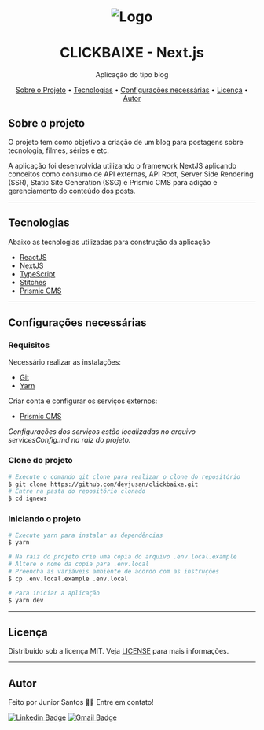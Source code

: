 <h1 align="center">
  <img alt="Logo" src="./public/images/logo.svg" alt="CLICKBAIXE">
</h1>

<h1 align="center">
    CLICKBAIXE  - Next.js
</h1>
<p align="center">Aplicação do tipo blog</p>

<p align="center">
 <a href="#sobre-o-projeto">Sobre o Projeto</a> •
 <a href="#tecnologias">Tecnologias</a> •
 <a href="#configurações-necessárias">Configurações necessárias</a> •
 <a href="#licença">Licença</a> •
 <a href="#autor">Autor</a>
</p>

## Sobre o projeto

O projeto tem como objetivo a criação de um blog para postagens sobre tecnologia, filmes, séries e etc.

A aplicação foi desenvolvida utilizando o framework NextJS aplicando conceitos como consumo de API externas, API Root, Server Side Rendering (SSR), Static Site Generation (SSG) e Prismic CMS para adição e gerenciamento do conteúdo dos posts.

---

## Tecnologias

Abaixo as tecnologias utilizadas para construção da aplicação

- [ReactJS](https://reactjs.org/)
- [NextJS](https://nextjs.org/)
- [TypeScript](https://www.typescriptlang.org/)
- [Stitches](https://stitches.dev/)
- [Prismic CMS](https://prismic.io/)

---

## Configurações necessárias

### **Requisitos**

Necessário realizar as instalações:

- [Git](https://git-scm.com/)
- [Yarn](https://classic.yarnpkg.com)

Criar conta e configurar os serviços externos:

- [Prismic CMS](https://prismic.io/)

_Configurações dos serviços estão localizadas no arquivo servicesConfig.md na raiz do projeto._

### **Clone do projeto**

```bash
# Execute o comando git clone para realizar o clone do repositório
$ git clone https://github.com/devjusan/clickbaixe.git
# Entre na pasta do repositório clonado
$ cd ignews
```

### **Iniciando o projeto**

```bash
# Execute yarn para instalar as dependências
$ yarn

# Na raiz do projeto crie uma copia do arquivo .env.local.example
# Altere o nome da copia para .env.local
# Preencha as variáveis ambiente de acordo com as instruções
$ cp .env.local.example .env.local

# Para iniciar a aplicação
$ yarn dev

```

---

## Licença

Distribuído sob a licença MIT. Veja [LICENSE](LICENSE) para mais informações.

---

## Autor

Feito por Junior Santos 👋🏽 Entre em contato!

[![Linkedin Badge](https://img.shields.io/badge/-Junior-blue?style=flat-square&logo=Linkedin&logoColor=white&link=https://www.linkedin.com/in/devjusan/)](https://www.linkedin.com/in/devjusan/)
[![Gmail Badge](https://img.shields.io/badge/-v.junior@aluno.ifsp.edu.br-red?style=flat-square&link=mailto:v.junior@aluno.ifsp.edu.br)](mailto:v.junior@aluno.ifsp.edu.br)
